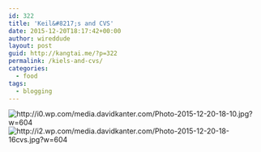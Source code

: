 ```yaml
---
id: 322
title: 'Keil&#8217;s and CVS'
date: 2015-12-20T18:17:42+00:00
author: wireddude
layout: post
guid: http://kangtai.me/?p=322
permalink: /kiels-and-cvs/
categories:
  - food
tags:
  - blogging
---
```

<img src="http://i0.wp.com/media.davidkanter.com/Photo-2015-12-20-18-10.jpg?w=604" alt="http://i0.wp.com/media.davidkanter.com/Photo-2015-12-20-18-10.jpg?w=604" data-recalc-dims="1" />

<img src="http://i2.wp.com/media.davidkanter.com/Photo-2015-12-20-18-16cvs.jpg?w=604" alt="http://i2.wp.com/media.davidkanter.com/Photo-2015-12-20-18-16cvs.jpg?w=604" data-recalc-dims="1" />